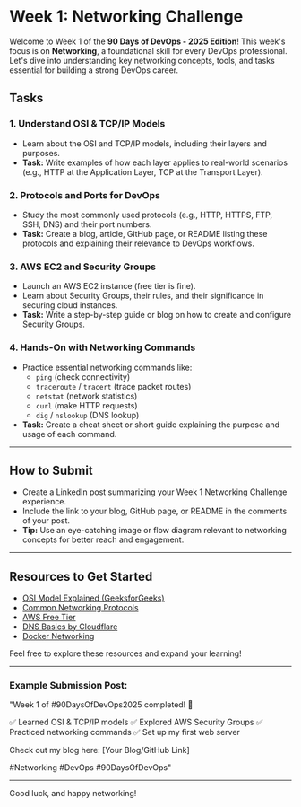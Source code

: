 # Week 1: Networking Challenge

Welcome to Week 1 of the **90 Days of DevOps - 2025 Edition**! This week's focus is on **Networking**, a foundational skill for every DevOps professional. Let's dive into understanding key networking concepts, tools, and tasks essential for building a strong DevOps career.

## Tasks

### 1. **Understand OSI & TCP/IP Models**
- Learn about the OSI and TCP/IP models, including their layers and purposes.
- **Task:** Write examples of how each layer applies to real-world scenarios (e.g., HTTP at the Application Layer, TCP at the Transport Layer).

### 2. **Protocols and Ports for DevOps**
- Study the most commonly used protocols (e.g., HTTP, HTTPS, FTP, SSH, DNS) and their port numbers.
- **Task:** Create a blog, article, GitHub page, or README listing these protocols and explaining their relevance to DevOps workflows.

### 3. **AWS EC2 and Security Groups**
- Launch an AWS EC2 instance (free tier is fine).
- Learn about Security Groups, their rules, and their significance in securing cloud instances.
- **Task:** Write a step-by-step guide or blog on how to create and configure Security Groups.

### 4. **Hands-On with Networking Commands**
- Practice essential networking commands like:
  - `ping` (check connectivity)
  - `traceroute` / `tracert` (trace packet routes)
  - `netstat` (network statistics)
  - `curl` (make HTTP requests)
  - `dig` / `nslookup` (DNS lookup)
- **Task:** Create a cheat sheet or short guide explaining the purpose and usage of each command.


---

## How to Submit
- Create a LinkedIn post summarizing your Week 1 Networking Challenge experience.
- Include the link to your blog, GitHub page, or README in the comments of your post.
- **Tip:** Use an eye-catching image or flow diagram relevant to networking concepts for better reach and engagement.

---

## Resources to Get Started
- [OSI Model Explained (GeeksforGeeks)](https://www.geeksforgeeks.org/layers-of-osi-model/)
- [Common Networking Protocols](https://en.wikipedia.org/wiki/List_of_network_protocols)
- [AWS Free Tier](https://aws.amazon.com/free/)
- [DNS Basics by Cloudflare](https://www.cloudflare.com/learning/dns/what-is-dns/)
- [Docker Networking](https://docs.docker.com/network/)

Feel free to explore these resources and expand your learning!

---

### Example Submission Post:
"Week 1 of #90DaysOfDevOps2025 completed! 🚀

✅ Learned OSI & TCP/IP models
✅ Explored AWS Security Groups
✅ Practiced networking commands
✅ Set up my first web server

Check out my blog here: [Your Blog/GitHub Link]

#Networking #DevOps #90DaysOfDevOps"

---

Good luck, and happy networking! 
